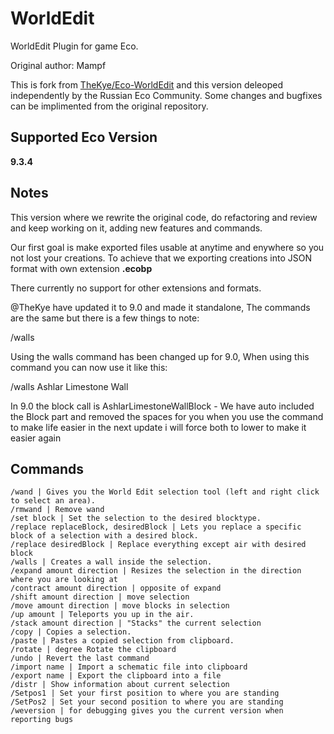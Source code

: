# WorldEdit
WorldEdit Plugin for game Eco.

Original author: Mampf

This is fork from [TheKye/Eco-WorldEdit](https://github.com/TheKye/Eco-WorldEdit) and this version deleoped independently by the Russian Eco Community.
Some changes and bugfixes can be implimented from the original repository.

## Supported Eco Version
**9.3.4**

## Notes
This version where we rewrite the original code, do refactoring and review and keep working on it, adding new features and commands.

Our first goal is make exported files usable at anytime and enywhere so you not lost your creations. To achieve that we exporting creations into JSON format with own extension **.ecobp**

There currently no support for other extensions and formats.


@TheKye have updated it to 9.0 and made it standalone, The commands are the same but there is a few things to note:

/walls

Using the walls command has been changed up for 9.0, When using this command you can now use it like this:

/walls Ashlar Limestone Wall

In 9.0 the block call is AshlarLimestoneWallBlock - We have auto included the Block part and removed the spaces for you when you use the command to make life easier in the next update i will force both to lower to make it easier again

## Commands
```
/wand | Gives you the World Edit selection tool (left and right click to select an area).
/rmwand | Remove wand
/set block | Set the selection to the desired blocktype.
/replace replaceBlock, desiredBlock | Lets you replace a specific block of a selection with a desired block.
/replace desiredBlock | Replace everything except air with desired block
/walls | Creates a wall inside the selection.
/expand amount direction | Resizes the selection in the direction where you are looking at
/contract amount direction | opposite of expand
/shift amount direction | move selection
/move amount direction | move blocks in selection
/up amount | Teleports you up in the air.
/stack amount direction | "Stacks" the current selection
/copy | Copies a selection.
/paste | Pastes a copied selection from clipboard.
/rotate | degree Rotate the clipboard
/undo | Revert the last command
/import name | Import a schematic file into clipboard
/export name | Export the clipboard into a file
/distr | Show information about current selection
/Setpos1 | Set your first position to where you are standing
/SetPos2 | Set your second position to where you are standing
/weversion | for debugging gives you the current version when reporting bugs
```
